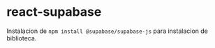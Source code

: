 # react-supabase

Instalacion de `npm install @supabase/supabase-js` para instalacion de biblioteca.